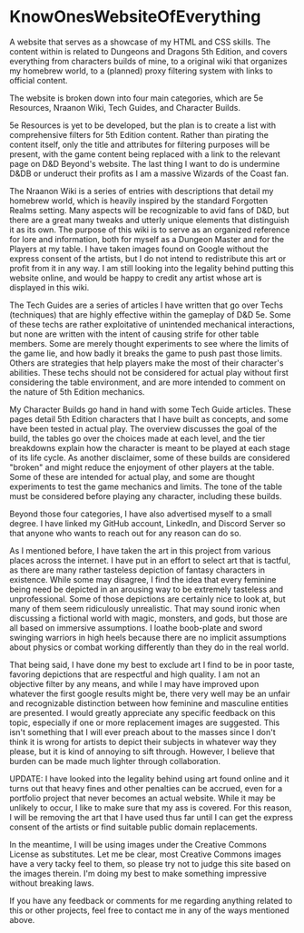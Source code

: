 # KnowOnesWebsiteOfEverything
A website that serves as a showcase of my HTML and CSS skills.  The content within is related to Dungeons and Dragons 5th Edition, and covers everything from characters builds of mine, to a original wiki that organizes my homebrew world, to a (planned) proxy filtering system with links to official content.  

The website is broken down into four main categories, which are 5e Resources, Nraanon Wiki, Tech Guides, and Character Builds.  

5e Resources is yet to be developed, but the plan is to create a list with comprehensive filters for 5th Edition content.  Rather than pirating the content itself, only the title  and attributes for filtering purposes will be present, with the game content being replaced with a link to the relevant page on D&D Beyond's website.  The last thing I want to do is undermine D&DB or underuct their profits as I am a massive Wizards of the Coast fan.  

The Nraanon Wiki is a series of entries with descriptions that detail my homebrew world, which is heavily inspired by the standard Forgotten Realms setting.  Many aspects will be recognizable to avid fans of D&D, but there are a great many tweaks and utterly unique elements that distinguish it as its own.  The purpose of this wiki is to serve as an organized reference for lore and information, both for myself as a Dungeon Master and for the Players at my table.  I have taken images found on Google without the express consent of the artists, but I do not intend to redistribute this art or profit from it in any way.  I am still looking into the legality behind putting this website online, and would be happy to credit any artist whose art is displayed in this wiki.

The Tech Guides are a series of articles I have written that go over Techs (techniques) that are highly effective within the gameplay of D&D 5e.  Some of these techs are rather exploitative of unintended mechanical interactions, but none are written with the intent of causing strife for other table members.  Some are merely thought experiments to see where the limits of the game lie, and how badly it breaks the game to push past those limits.  Others are strategies that help players make the most of their character's abilities.  These techs should not be considered for actual play without first considering the table environment, and are more intended to comment on the nature of 5th Edition mechanics.  

My Character Builds go hand in hand with some Tech Guide articles.  These pages detail 5th Edition characters that I have built as concepts, and some have been tested in actual play.  The overview discusses the goal of the build, the tables go over the choices made at each level, and the tier breakdowns explain how the character is meant to be played at each stage of its life cycle.  As another disclaimer, some of these builds are considered "broken" and might reduce the enjoyment of other players at the table.  Some of these are intended for actual play, and some are thought experiments to test the game mechanics and limits.  The tone of the table must be considered before playing any character, including these builds.  


Beyond those four categories, I have also advertised myself to a small degree.  I have linked my GitHub account, LinkedIn, and Discord Server so that anyone who wants to reach out for any reason can do so.  


As I mentioned before, I have taken the art in this project from various places across the internet.  I have put in an effort to select art that is tactful, as there are many rather tasteless depiction of fantasy characters in existence.  While some may disagree, I find the idea that every feminine being need be depicted in an arousing way to be extremely tasteless and unprofessional.  Some of those depictions are certainly nice to look at, but many of them seem ridiculously unrealistic.  That may sound ironic when discussing a fictional world with magic, monsters, and gods, but those are all based on immersive assumptions.  I loathe boob-plate and sword swinging warriors in high heels because there are no implicit assumptions about physics or combat working differently than they do in the real world.  

That being said, I have done my best to exclude art I find to be in poor taste, favoring depictions that are respectful and high quality.  I am not an objective filter by any means, and while I may have improved upon whatever the first google results might be, there very well may be an unfair and recognizable distinction between how feminine and masculine entities are presented.  I would greatly appreciate any specific feedback on this topic, especially if one or more replacement images are suggested.  This isn't something that I will ever preach about to the masses since I don't think it is wrong for artists to depict their subjects in whatever way they please, but it is kind of annoying to sift through.  However, I believe that burden can be made much lighter through collaboration.  

UPDATE:  I have looked into the legality behind using art found online and it turns out that heavy fines and other penalties can be accrued, even for a portfolio project that never becomes an actual website.  While it may be unlikely to occur, I like to make sure that my ass is covered.  For this reason, I will be removing the art that I have used thus far until I can get the express consent of the artists or find suitable public domain replacements.  

In the meantime, I will be using images under the Creative Commons License as substitutes.  Let me be clear, most Creative Commons images have a very tacky feel to them, so please try not to judge this site based on the images therein.  I'm doing my best to make something impressive without breaking laws.  


If you have any feedback or comments for me regarding anything related to this or other projects, feel free to contact me in any of the ways mentioned above.  
